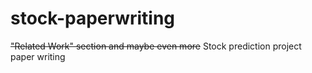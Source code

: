 # stock-paperwriting
~~"Related Work" section and maybe even more~~
Stock prediction project paper writing
